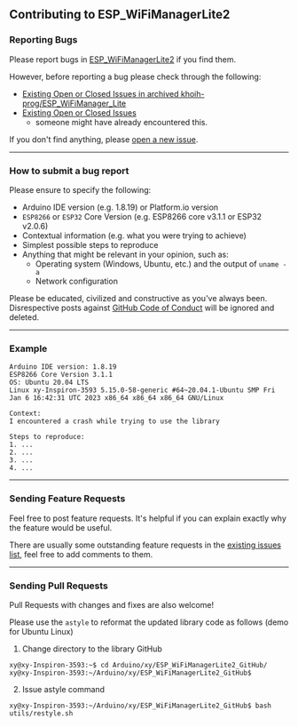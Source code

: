 ## Contributing to ESP_WiFiManagerLite2

### Reporting Bugs

Please report bugs in [ESP_WiFiManagerLite2](https://github.com/rob040/ESP_WiFiManagerLite2/issues/new) if you find them.

However, before reporting a bug please check through the following:

* [Existing Open or Closed Issues in archived khoih-prog/ESP_WiFiManager_Lite](https://github.com/khoih-prog/ESP_WiFiManager_Lite/issues)
* [Existing Open or Closed Issues](https://github.com/rob040/ESP_WiFiManagerLite2/issues)
   - someone might have already encountered this.

If you don't find anything, please [open a new issue](https://github.com/rob040/ESP_WiFiManagerLite2/issues/new).

---

### How to submit a bug report

Please ensure to specify the following:

* Arduino IDE version (e.g. 1.8.19) or Platform.io version
* `ESP8266` or `ESP32` Core Version (e.g. ESP8266 core v3.1.1 or ESP32 v2.0.6)
* Contextual information (e.g. what you were trying to achieve)
* Simplest possible steps to reproduce
* Anything that might be relevant in your opinion, such as:
  * Operating system (Windows, Ubuntu, etc.) and the output of `uname -a`
  * Network configuration

Please be educated, civilized and constructive as you've always been. Disrespective posts against [GitHub Code of Conduct](https://docs.github.com/en/site-policy/github-terms/github-event-code-of-conduct) will be ignored and deleted.

---

### Example

```
Arduino IDE version: 1.8.19
ESP8266 Core Version 3.1.1
OS: Ubuntu 20.04 LTS
Linux xy-Inspiron-3593 5.15.0-58-generic #64~20.04.1-Ubuntu SMP Fri Jan 6 16:42:31 UTC 2023 x86_64 x86_64 x86_64 GNU/Linux

Context:
I encountered a crash while trying to use the library

Steps to reproduce:
1. ...
2. ...
3. ...
4. ...
```

---

### Sending Feature Requests

Feel free to post feature requests. It's helpful if you can explain exactly why the feature would be useful.

There are usually some outstanding feature requests in the [existing issues list](https://github.com/rob040/ESP_WiFiManagerLite2/issues?q=is%3Aopen+is%3Aissue+label%3Aenhancement), feel free to add comments to them.

---

### Sending Pull Requests

Pull Requests with changes and fixes are also welcome!

Please use the `astyle` to reformat the updated library code as follows (demo for Ubuntu Linux)

1. Change directory to the library GitHub

```
xy@xy-Inspiron-3593:~$ cd Arduino/xy/ESP_WiFiManagerLite2_GitHub/
xy@xy-Inspiron-3593:~/Arduino/xy/ESP_WiFiManagerLite2_GitHub$
```

2. Issue astyle command

```
xy@xy-Inspiron-3593:~/Arduino/xy/ESP_WiFiManagerLite2_GitHub$ bash utils/restyle.sh
```


